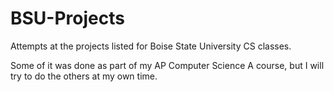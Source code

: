 # BSU-Projects
Attempts at the projects listed for Boise State University CS classes.

Some of it was done as part of my AP Computer Science A course, but I will try to do the others at my own time.
